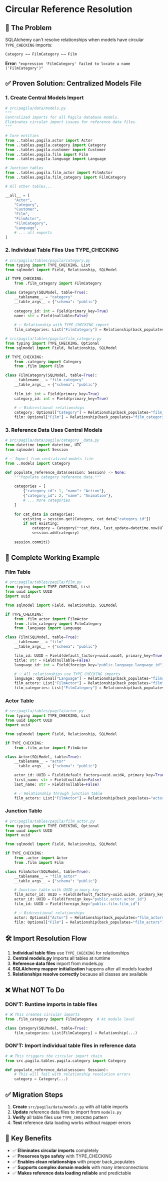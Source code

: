 # Circular Reference Resolution

## 🎯 The Problem

SQLAlchemy can't resolve relationships when models have circular `TYPE_CHECKING` imports:

```
Category ←→ FilmCategory ←→ Film
```

**Error**: `"expression 'FilmCategory' failed to locate a name ('FilmCategory')"`

## ✅ Proven Solution: Centralized Models File

### 1. Create Central Models Import

```python
# src/pagila/data/models.py
"""
Centralized imports for all Pagila database models.
Eliminates circular import issues for reference data files.
"""

# Core entities
from ..tables.pagila.actor import Actor
from ..tables.pagila.category import Category
from ..tables.pagila.customer import Customer
from ..tables.pagila.film import Film
from ..tables.pagila.language import Language

# Junction tables
from ..tables.pagila.film_actor import FilmActor
from ..tables.pagila.film_category import FilmCategory

# All other tables...

__all__ = [
    "Actor",
    "Category", 
    "Customer",
    "Film",
    "FilmActor",
    "FilmCategory",
    "Language",
    # ... all exports
]
```

### 2. Individual Table Files Use TYPE_CHECKING

```python
# src/pagila/tables/pagila/category.py
from typing import TYPE_CHECKING, List
from sqlmodel import Field, Relationship, SQLModel

if TYPE_CHECKING:
    from .film_category import FilmCategory

class Category(SQLModel, table=True):
    __tablename__ = "category"
    __table_args__ = {"schema": "public"}
    
    category_id: int = Field(primary_key=True)
    name: str = Field(nullable=False)
    
    # ✅ Relationship with TYPE_CHECKING import
    film_categories: List["FilmCategory"] = Relationship(back_populates="category")
```

```python
# src/pagila/tables/pagila/film_category.py
from typing import TYPE_CHECKING, Optional
from sqlmodel import Field, Relationship, SQLModel

if TYPE_CHECKING:
    from .category import Category
    from .film import Film

class FilmCategory(SQLModel, table=True):
    __tablename__ = "film_category" 
    __table_args__ = {"schema": "public"}
    
    film_id: int = Field(primary_key=True)
    category_id: int = Field(primary_key=True)
    
    # ✅ Bidirectional relationships
    category: Optional["Category"] = Relationship(back_populates="film_categories")
    film: Optional["Film"] = Relationship(back_populates="film_categories")
```

### 3. Reference Data Uses Central Models

```python
# src/pagila/data/pagila/category__data.py
from datetime import datetime, UTC
from sqlmodel import Session

# ✅ Import from centralized models file
from ..models import Category

def populate_reference_data(session: Session) -> None:
    """Populate category reference data."""
    
    categories = [
        {"category_id": 1, "name": "Action"},
        {"category_id": 2, "name": "Animation"},
        # ... more categories
    ]
    
    for cat_data in categories:
        existing = session.get(Category, cat_data["category_id"])
        if not existing:
            category = Category(**cat_data, last_update=datetime.now(UTC))
            session.add(category)
    
    session.commit()
```

## 🔄 Complete Working Example

### Film Table
```python
# src/pagila/tables/pagila/film.py
from typing import TYPE_CHECKING, List
from uuid import UUID
import uuid

from sqlmodel import Field, Relationship, SQLModel

if TYPE_CHECKING:
    from .film_actor import FilmActor
    from .film_category import FilmCategory
    from .language import Language

class Film(SQLModel, table=True):
    __tablename__ = "film"
    __table_args__ = {"schema": "public"}

    film_id: UUID = Field(default_factory=uuid.uuid4, primary_key=True)
    title: str = Field(nullable=False)
    language_id: int = Field(foreign_key="public.language.language_id")

    # ✅ All relationships use TYPE_CHECKING imports
    language: Optional["Language"] = Relationship(back_populates="films")
    film_actors: List["FilmActor"] = Relationship(back_populates="film")
    film_categories: List["FilmCategory"] = Relationship(back_populates="film")
```

### Actor Table
```python
# src/pagila/tables/pagila/actor.py
from typing import TYPE_CHECKING, List
from uuid import UUID
import uuid

from sqlmodel import Field, Relationship, SQLModel

if TYPE_CHECKING:
    from .film_actor import FilmActor

class Actor(SQLModel, table=True):
    __tablename__ = "actor"
    __table_args__ = {"schema": "public"}

    actor_id: UUID = Field(default_factory=uuid.uuid4, primary_key=True)
    first_name: str = Field(nullable=False)
    last_name: str = Field(nullable=False)

    # ✅ Relationship through junction table
    film_actors: List["FilmActor"] = Relationship(back_populates="actor")
```

### Junction Table
```python
# src/pagila/tables/pagila/film_actor.py
from typing import TYPE_CHECKING, Optional
from uuid import UUID
import uuid

from sqlmodel import Field, Relationship, SQLModel

if TYPE_CHECKING:
    from .actor import Actor
    from .film import Film

class FilmActor(SQLModel, table=True):
    __tablename__ = "film_actor"
    __table_args__ = {"schema": "public"}

    # Junction table with UUID primary key
    film_actor_id: UUID = Field(default_factory=uuid.uuid4, primary_key=True)
    actor_id: UUID = Field(foreign_key="public.actor.actor_id")
    film_id: UUID = Field(foreign_key="public.film.film_id")

    # ✅ Bidirectional relationships
    actor: Optional["Actor"] = Relationship(back_populates="film_actors")
    film: Optional["Film"] = Relationship(back_populates="film_actors")
```

## 🛠️ Import Resolution Flow

1. **Individual table files** use `TYPE_CHECKING` for relationships
2. **Central models.py** imports all tables at runtime 
3. **Reference data files** import from models.py
4. **SQLAlchemy mapper initialization** happens after all models loaded
5. **Relationships resolve correctly** because all classes are available

## ❌ What NOT To Do

### DON'T: Runtime imports in table files
```python
# ❌ This creates circular imports
from .film_category import FilmCategory  # At module level

class Category(SQLModel, table=True):
    film_categories: List[FilmCategory] = Relationship(...)
```

### DON'T: Import individual table files in reference data
```python
# ❌ This triggers the circular import chain
from src.pagila.tables.pagila.category import Category

def populate_reference_data(session: Session):
    # This will fail with relationship resolution errors
    category = Category(...)
```

## ✅ Migration Steps

1. **Create** `src/pagila/data/models.py` with all table imports
2. **Update** reference data files to import from `models.py`
3. **Verify** all table files use `TYPE_CHECKING` pattern
4. **Test** reference data loading works without mapper errors

## 🎯 Key Benefits

- ✅ **Eliminates circular imports** completely
- ✅ **Preserves type safety** with TYPE_CHECKING
- ✅ **Enables clean relationships** with proper back_populates
- ✅ **Supports complex domain models** with many interconnections
- ✅ **Makes reference data loading reliable** and predictable
